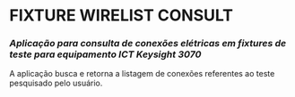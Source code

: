 # **FIXTURE WIRELIST CONSULT**

###  <i>Aplicação para consulta de conexões elétricas em fixtures de teste para equipamento ICT Keysight 3070</i>
  
A aplicação busca e retorna a listagem de conexões referentes ao teste pesquisado pelo usuário.
 
 
  
    

